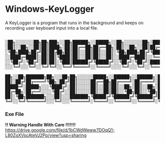 # Windows-KeyLogger
A KeyLogger is a program that runs in the background and keeps on recording user keyboard input into a local file.

<pre style="align:center">

░██╗░░░░░░░██╗██╗███╗░░██╗██████╗░░█████╗░░██╗░░░░░░░██╗░██████╗
░██║░░██╗░░██║██║████╗░██║██╔══██╗██╔══██╗░██║░░██╗░░██║██╔════╝
░╚██╗████╗██╔╝██║██╔██╗██║██║░░██║██║░░██║░╚██╗████╗██╔╝╚█████╗░
░░████╔═████║░██║██║╚████║██║░░██║██║░░██║░░████╔═████║░░╚═══██╗
░░╚██╔╝░╚██╔╝░██║██║░╚███║██████╔╝╚█████╔╝░░╚██╔╝░╚██╔╝░██████╔╝
░░░╚═╝░░░╚═╝░░╚═╝╚═╝░░╚══╝╚═════╝░░╚════╝░░░░╚═╝░░░╚═╝░░╚═════╝░  

██╗░░██╗███████╗██╗░░░██╗██╗░░░░░░█████╗░░██████╗░░██████╗░███████╗██████╗░
██║░██╔╝██╔════╝╚██╗░██╔╝██║░░░░░██╔══██╗██╔════╝░██╔════╝░██╔════╝██╔══██╗
█████═╝░█████╗░░░╚████╔╝░██║░░░░░██║░░██║██║░░██╗░██║░░██╗░█████╗░░██████╔╝
██╔═██╗░██╔══╝░░░░╚██╔╝░░██║░░░░░██║░░██║██║░░╚██╗██║░░╚██╗██╔══╝░░██╔══██╗
██║░╚██╗███████╗░░░██║░░░███████╗╚█████╔╝╚██████╔╝╚██████╔╝███████╗██║░░██║
╚═╝░░╚═╝╚══════╝░░░╚═╝░░░╚══════╝░╚════╝░░╚═════╝░░╚═════╝░╚══════╝╚═╝░░╚═╝
</pre>

<h3>Exe File </h3>

<b>!! Warning Handle With Care !!!!!!! </b>
https://drive.google.com/file/d/1bCWdWeww7DOqQ1-L80ZoXVscAteVJ2Pp/view?usp=sharing
